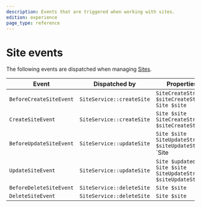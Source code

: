 ```yaml
---
description: Events that are triggered when working with sites.
edition: experience
page_type: reference
---
```


# Site events

The following events are dispatched when managing [Sites](site_factory.md).

| Event | Dispatched by | Properties |
|---|---|---|
|`BeforeCreateSiteEvent`|`SiteService::createSite`|`SiteCreateStruct $siteCreateStruct`</br>`Site $site`|
|`CreateSiteEvent`|`SiteService::createSite`|`Site $site`</br>`SiteCreateStruct $siteCreateStruct`|
|`BeforeUpdateSiteEvent`|`SiteService::updateSite`|`Site $site`</br>`SiteUpdateStruct $siteUpdateStruct`</br>`Site|null $updatedSite`|
|`UpdateSiteEvent`|`SiteService::updateSite`|`Site $updatedSite`</br>`Site $site`</br>`SiteUpdateStruct $siteUpdateStruct`|
|`BeforeDeleteSiteEvent`|`SiteService::deleteSite`|`Site $site`|
|`DeleteSiteEvent`|`SiteService::deleteSite`|`Site $site`|
